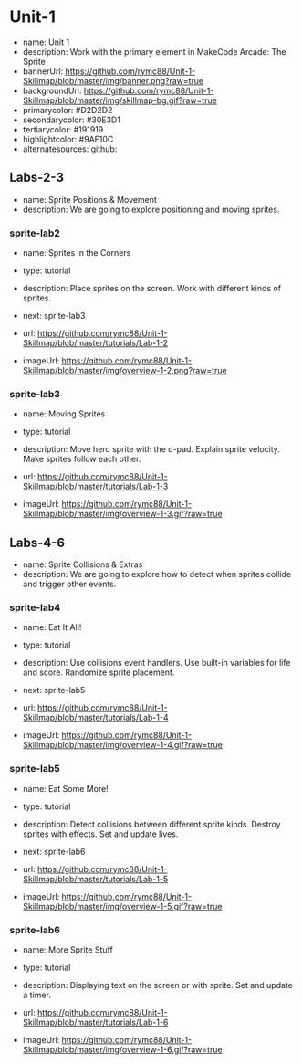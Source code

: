 # Unit-1
* name: Unit 1
* description: Work with the primary element in MakeCode Arcade: The Sprite
* bannerUrl: https://github.com/rymc88/Unit-1-Skillmap/blob/master/img/banner.png?raw=true
* backgroundUrl: https://github.com/rymc88/Unit-1-Skillmap/blob/master/img/skillmap-bg.gif?raw=true
* primarycolor: #D2D2D2
* secondarycolor: #30E3D1
* tertiarycolor: #191919
* highlightcolor: #9AF10C
* alternatesources: github:

## Labs-2-3
* name: Sprite Positions & Movement
* description: We are going to explore positioning and moving sprites.

### sprite-lab2

* name: Sprites in the Corners
* type: tutorial
* description: Place sprites on the screen. Work with different kinds of sprites.
* next: sprite-lab3

* url: https://github.com/rymc88/Unit-1-Skillmap/blob/master/tutorials/Lab-1-2
* imageUrl: https://github.com/rymc88/Unit-1-Skillmap/blob/master/img/overview-1-2.png?raw=true

### sprite-lab3

* name: Moving Sprites
* type: tutorial
* description: Move hero sprite with the d-pad. Explain sprite velocity. Make sprites follow each other.

* url: https://github.com/rymc88/Unit-1-Skillmap/blob/master/tutorials/Lab-1-3
* imageUrl: https://github.com/rymc88/Unit-1-Skillmap/blob/master/img/overview-1-3.gif?raw=true

## Labs-4-6
* name: Sprite Collisions & Extras
* description: We are going to explore how to detect when sprites collide and trigger other events.

### sprite-lab4

* name: Eat It All!
* type: tutorial
* description: Use collisions event handlers. Use built-in variables for life and score. Randomize sprite placement.
* next: sprite-lab5

* url: https://github.com/rymc88/Unit-1-Skillmap/blob/master/tutorials/Lab-1-4
* imageUrl: https://github.com/rymc88/Unit-1-Skillmap/blob/master/img/overview-1-4.gif?raw=true

### sprite-lab5

* name: Eat Some More!
* type: tutorial
* description: Detect collisions between different sprite kinds. Destroy sprites with effects. Set and update lives. 
* next: sprite-lab6

* url: https://github.com/rymc88/Unit-1-Skillmap/blob/master/tutorials/Lab-1-5
* imageUrl: https://github.com/rymc88/Unit-1-Skillmap/blob/master/img/overview-1-5.gif?raw=true

### sprite-lab6

* name: More Sprite Stuff
* type: tutorial
* description: Displaying text on the screen or with sprite. Set and update a timer. 

* url: https://github.com/rymc88/Unit-1-Skillmap/blob/master/tutorials/Lab-1-6
* imageUrl: https://github.com/rymc88/Unit-1-Skillmap/blob/master/img/overview-1-6.gif?raw=true